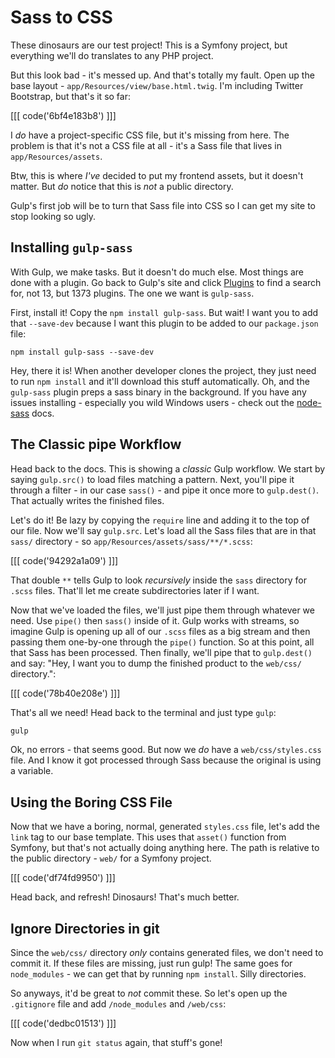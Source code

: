 # Sass to CSS

These dinosaurs are our test project! This is a Symfony project, but everything
we'll do translates to any PHP project.

But this look bad - it's messed up. And that's totally my fault. Open up
the base layout - `app/Resources/view/base.html.twig`. I'm including Twitter
Bootstrap, but that's it so far:

[[[ code('6bf4e183b8') ]]]

I *do* have a project-specific CSS file, but it's missing from here. The
problem is that it's not a CSS file at all - it's a Sass file that lives
in `app/Resources/assets`.

Btw, this is where *I've* decided to put my frontend assets, but it doesn't
matter. But *do* notice that this is *not* a public directory.

Gulp's first job will be to turn that Sass file into CSS so I can get my site
to stop looking so ugly.

## Installing `gulp-sass`

With Gulp, we make tasks. But it doesn't do much else. Most things are done
with a plugin. Go back to Gulp's site and click [Plugins](http://gulpjs.com/plugins/)
to find a search for, not 13, but 1373 plugins. The one we want is `gulp-sass`.

First, install it! Copy the `npm install gulp-sass`. But wait! I want you
to add that `--save-dev` because I want this plugin to be added to our `package.json`
file:

```
npm install gulp-sass --save-dev
```

Hey, there it is! When another developer clones the project, they just need
to run `npm install` and it'll download this stuff automatically. Oh, and
the `gulp-sass` plugin preps a sass binary in the background. If you have
any issues installing - especially you wild Windows users - check out the
[node-sass](https://github.com/sass/node-sass) docs.

## The Classic pipe Workflow

Head back to the docs. This is showing a *classic* Gulp workflow. We start
by saying `gulp.src()` to load files matching a pattern. Next, you'll pipe
it through a filter - in our case `sass()` - and pipe it once more to
`gulp.dest()`. That actually writes the finished files.

Let's do it! Be lazy by copying the `require` line and adding it to the top
of our file. Now we'll say `gulp.src`. Let's load all the Sass files that
are in that `sass/` directory - so `app/Resources/assets/sass/**/*.scss`:

[[[ code('94292a1a09') ]]]

That double `**` tells Gulp to look *recursively* inside the `sass` directory
for `.scss` files. That'll let me create subdirectories later if I want.

Now that we've loaded the files, we'll just pipe them through whatever we
need. Use `pipe()` then `sass()` inside of it. Gulp works with streams, so
imagine Gulp is opening up all of our `.scss` files as a big stream and then
passing them one-by-one through the `pipe()` function. So at this point,
all that Sass has been processed. Then finally, we'll pipe that to `gulp.dest()`
and say: "Hey, I want you to dump the finished product to the `web/css/`
directory.":

[[[ code('78b40e208e') ]]]

That's all we need! Head back to the terminal and just type `gulp`:

```bash
gulp
```

Ok, no errors - that seems good. But now we *do* have a `web/css/styles.css`
file. And I know it got processed through Sass because the original is using
a variable.

## Using the Boring CSS File

Now that we have a boring, normal, generated `styles.css` file, let's add
the `link`  tag to our base template. This uses that `asset()` function from
Symfony, but that's not actually doing anything here. The path is relative
to the public directory - `web/` for a Symfony project.

[[[ code('df74fd9950') ]]]

Head back, and refresh! Dinosaurs! That's much better. 

## Ignore Directories in git

Since the `web/css/` directory *only* contains generated files, we don't
need to commit it. If these files are missing, just run gulp! The same goes
for `node_modules` - we can get that by running `npm install`. Silly directories.

So anyways, it'd be great to *not* commit these. So let's open up the `.gitignore`
file and add `/node_modules` and `/web/css`:

[[[ code('dedbc01513') ]]]

Now when I run `git status` again, that stuff's gone!
